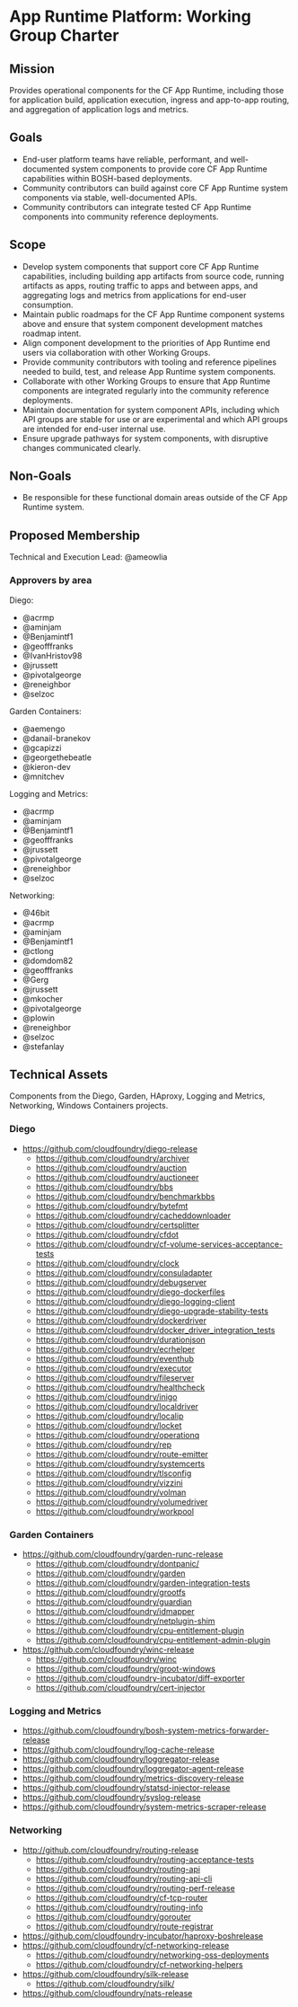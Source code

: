 # App Runtime Platform: Working Group Charter

## Mission

Provides operational components for the CF App Runtime, including those for application build, application execution, ingress and app-to-app routing, and aggregation of application logs and metrics.


## Goals

- End-user platform teams have reliable, performant, and well-documented system components to provide core CF App Runtime capabilities within BOSH-based deployments.
- Community contributors can build against core CF App Runtime system components via stable, well-documented APIs.
- Community contributors can integrate tested CF App Runtime components into community reference deployments.


## Scope

- Develop system components that support core CF App Runtime capabilities, including building app artifacts from source code, running artifacts as apps, routing traffic to apps and between apps, and aggregating logs and metrics from applications for end-user consumption.
- Maintain public roadmaps for the CF App Runtime component systems above and ensure that system component development matches roadmap intent.
- Align component development to the priorities of App Runtime end users via collaboration with other Working Groups.
- Provide community contributors with tooling and reference pipelines needed to build, test, and release App Runtime system components.
- Collaborate with other Working Groups to ensure that App Runtime components are integrated regularly into the community reference deployments.
- Maintain documentation for system component APIs, including which API groups are stable for use or are experimental and which API groups are intended for end-user internal use.
- Ensure upgrade pathways for system components, with disruptive changes communicated clearly.



## Non-Goals

- Be responsible for these functional domain areas outside of the CF App Runtime system.


## Proposed Membership

Technical and Execution Lead: @ameowlia

### Approvers by area

Diego:
- @acrmp
- @aminjam
- @Benjamintf1
- @geofffranks
- @IvanHristov98
- @jrussett
- @pivotalgeorge
- @reneighbor
- @selzoc

Garden Containers:
- @aemengo
- @danail-branekov
- @gcapizzi
- @georgethebeatle
- @kieron-dev
- @mnitchev

Logging and Metrics:
- @acrmp
- @aminjam
- @Benjamintf1
- @geofffranks
- @jrussett
- @pivotalgeorge
- @reneighbor
- @selzoc

Networking:
- @46bit
- @acrmp
- @aminjam
- @Benjamintf1
- @ctlong
- @domdom82
- @geofffranks
- @Gerg
- @jrussett
- @mkocher
- @pivotalgeorge
- @plowin
- @reneighbor
- @selzoc
- @stefanlay


## Technical Assets

Components from the Diego, Garden, HAproxy, Logging and Metrics, Networking, Windows Containers projects.

### Diego
* https://github.com/cloudfoundry/diego-release
  * https://github.com/cloudfoundry/archiver
  * https://github.com/cloudfoundry/auction
  * https://github.com/cloudfoundry/auctioneer
  * https://github.com/cloudfoundry/bbs
  * https://github.com/cloudfoundry/benchmarkbbs
  * https://github.com/cloudfoundry/bytefmt
  * https://github.com/cloudfoundry/cacheddownloader
  * https://github.com/cloudfoundry/certsplitter
  * https://github.com/cloudfoundry/cfdot
  * https://github.com/cloudfoundry/cf-volume-services-acceptance-tests
  * https://github.com/cloudfoundry/clock
  * https://github.com/cloudfoundry/consuladapter
  * https://github.com/cloudfoundry/debugserver
  * https://github.com/cloudfoundry/diego-dockerfiles
  * https://github.com/cloudfoundry/diego-logging-client
  * https://github.com/cloudfoundry/diego-upgrade-stability-tests
  * https://github.com/cloudfoundry/dockerdriver
  * https://github.com/cloudfoundry/docker_driver_integration_tests
  * https://github.com/cloudfoundry/durationjson
  * https://github.com/cloudfoundry/ecrhelper
  * https://github.com/cloudfoundry/eventhub
  * https://github.com/cloudfoundry/executor
  * https://github.com/cloudfoundry/fileserver
  * https://github.com/cloudfoundry/healthcheck
  * https://github.com/cloudfoundry/inigo
  * https://github.com/cloudfoundry/localdriver
  * https://github.com/cloudfoundry/localip
  * https://github.com/cloudfoundry/locket
  * https://github.com/cloudfoundry/operationq
  * https://github.com/cloudfoundry/rep
  * https://github.com/cloudfoundry/route-emitter
  * https://github.com/cloudfoundry/systemcerts
  * https://github.com/cloudfoundry/tlsconfig
  * https://github.com/cloudfoundry/vizzini
  * https://github.com/cloudfoundry/volman
  * https://github.com/cloudfoundry/volumedriver
  * https://github.com/cloudfoundry/workpool

### Garden Containers
* https://github.com/cloudfoundry/garden-runc-release
  * https://github.com/cloudfoundry/dontpanic/
  * https://github.com/cloudfoundry/garden
  * https://github.com/cloudfoundry/garden-integration-tests
  * https://github.com/cloudfoundry/grootfs
  * https://github.com/cloudfoundry/guardian
  * https://github.com/cloudfoundry/idmapper
  * https://github.com/cloudfoundry/netplugin-shim
  * https://github.com/cloudfoundry/cpu-entitlement-plugin
  * https://github.com/cloudfoundry/cpu-entitlement-admin-plugin
* https://github.com/cloudfoundry/winc-release
  * https://github.com/cloudfoundry/winc
  * https://github.com/cloudfoundry/groot-windows
  * https://github.com/cloudfoundry-incubator/diff-exporter
  * https://github.com/cloudfoundry/cert-injector


### Logging and Metrics
* https://github.com/cloudfoundry/bosh-system-metrics-forwarder-release
* https://github.com/cloudfoundry/log-cache-release
* https://github.com/cloudfoundry/loggregator-release
* https://github.com/cloudfoundry/loggregator-agent-release
* https://github.com/cloudfoundry/metrics-discovery-release
* https://github.com/cloudfoundry/statsd-injector-release
* https://github.com/cloudfoundry/syslog-release
* https://github.com/cloudfoundry/system-metrics-scraper-release

### Networking
* http://github.com/cloudfoundry/routing-release
  * https://github.com/cloudfoundry/routing-acceptance-tests
  * https://github.com/cloudfoundry/routing-api
  * https://github.com/cloudfoundry/routing-api-cli
  * https://github.com/cloudfoundry/routing-perf-release
  * https://github.com/cloudfoundry/cf-tcp-router
  * https://github.com/cloudfoundry/routing-info
  * https://github.com/cloudfoundry/gorouter
  * https://github.com/cloudfoundry/route-registrar
* https://github.com/cloudfoundry-incubator/haproxy-boshrelease
* https://github.com/cloudfoundry/cf-networking-release
  * https://github.com/cloudfoundry/networking-oss-deployments
  * https://github.com/cloudfoundry/cf-networking-helpers
* https://github.com/cloudfoundry/silk-release
  * https://github.com/cloudfoundry/silk/
* https://github.com/cloudfoundry/nats-release





